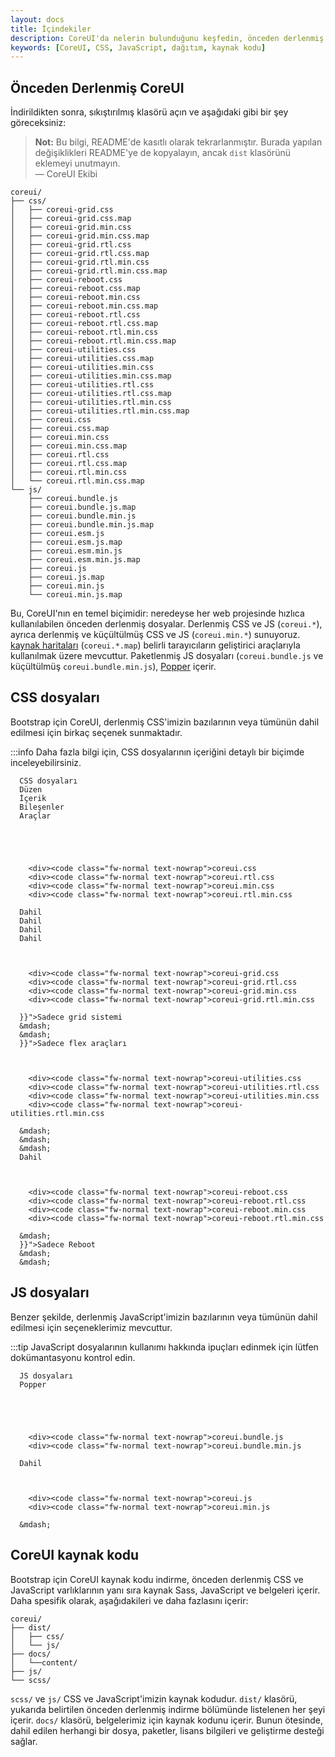 ```yaml
---
layout: docs
title: İçindekiler
description: CoreUI'da nelerin bulunduğunu keşfedin, önceden derlenmiş ve kaynak kodu çeşitlerimizi dahil. Bu doküman, sunduğumuz CSS ve JS dosyalarının kapsamını göstermekte olup, hem geliştiricilere hem de tasarımcılara faydalı bilgiler sağlamaktadır.
keywords: [CoreUI, CSS, JavaScript, dağıtım, kaynak kodu]
---
```


## Önceden Derlenmiş CoreUI

İndirildikten sonra, sıkıştırılmış klasörü açın ve aşağıdaki gibi bir şey göreceksiniz:

> **Not:** Bu bilgi, README'de kasıtlı olarak tekrarlanmıştır. Burada yapılan değişiklikleri README'ye de kopyalayın, ancak `dist` klasörünü eklemeyi unutmayın.  
> — CoreUI Ekibi

```text
coreui/
├── css/
│   ├── coreui-grid.css
│   ├── coreui-grid.css.map
│   ├── coreui-grid.min.css
│   ├── coreui-grid.min.css.map
│   ├── coreui-grid.rtl.css
│   ├── coreui-grid.rtl.css.map
│   ├── coreui-grid.rtl.min.css
│   ├── coreui-grid.rtl.min.css.map
│   ├── coreui-reboot.css
│   ├── coreui-reboot.css.map
│   ├── coreui-reboot.min.css
│   ├── coreui-reboot.min.css.map
│   ├── coreui-reboot.rtl.css
│   ├── coreui-reboot.rtl.css.map
│   ├── coreui-reboot.rtl.min.css
│   ├── coreui-reboot.rtl.min.css.map
│   ├── coreui-utilities.css
│   ├── coreui-utilities.css.map
│   ├── coreui-utilities.min.css
│   ├── coreui-utilities.min.css.map
│   ├── coreui-utilities.rtl.css
│   ├── coreui-utilities.rtl.css.map
│   ├── coreui-utilities.rtl.min.css
│   ├── coreui-utilities.rtl.min.css.map
│   ├── coreui.css
│   ├── coreui.css.map
│   ├── coreui.min.css
│   ├── coreui.min.css.map
│   ├── coreui.rtl.css
│   ├── coreui.rtl.css.map
│   ├── coreui.rtl.min.css
│   └── coreui.rtl.min.css.map
└── js/
    ├── coreui.bundle.js
    ├── coreui.bundle.js.map
    ├── coreui.bundle.min.js
    ├── coreui.bundle.min.js.map
    ├── coreui.esm.js
    ├── coreui.esm.js.map
    ├── coreui.esm.min.js
    ├── coreui.esm.min.js.map
    ├── coreui.js
    ├── coreui.js.map
    ├── coreui.min.js
    └── coreui.min.js.map
```

Bu, CoreUI'nın en temel biçimidir: neredeyse her web projesinde hızlıca kullanılabilen önceden derlenmiş dosyalar. Derlenmiş CSS ve JS (`coreui.*`), ayrıca derlenmiş ve küçültülmüş CSS ve JS (`coreui.min.*`) sunuyoruz. [kaynak haritaları](https://developers.google.com/web/tools/chrome-devtools/javascript/source-maps) (`coreui.*.map`) belirli tarayıcıların geliştirici araçlarıyla kullanılmak üzere mevcuttur. Paketlenmiş JS dosyaları (`coreui.bundle.js` ve küçültülmüş `coreui.bundle.min.js`), [Popper](https://popper.js.org/) içerir.

## CSS dosyaları

Bootstrap için CoreUI, derlenmiş CSS'imizin bazılarının veya tümünün dahil edilmesi için birkaç seçenek sunmaktadır.

:::info Daha fazla bilgi için, CSS dosyalarının içeriğini detaylı bir biçimde inceleyebilirsiniz.


  
    
      CSS dosyaları
      Düzen
      İçerik
      Bileşenler
      Araçlar
    
  
  
    
      
        <div><code class="fw-normal text-nowrap">coreui.css
        <div><code class="fw-normal text-nowrap">coreui.rtl.css
        <div><code class="fw-normal text-nowrap">coreui.min.css
        <div><code class="fw-normal text-nowrap">coreui.rtl.min.css
      
      Dahil
      Dahil
      Dahil
      Dahil
    
    
      
        <div><code class="fw-normal text-nowrap">coreui-grid.css
        <div><code class="fw-normal text-nowrap">coreui-grid.rtl.css
        <div><code class="fw-normal text-nowrap">coreui-grid.min.css
        <div><code class="fw-normal text-nowrap">coreui-grid.rtl.min.css
      
      }}">Sadece grid sistemi
      &mdash;
      &mdash;
      }}">Sadece flex araçları
    
    
      
        <div><code class="fw-normal text-nowrap">coreui-utilities.css
        <div><code class="fw-normal text-nowrap">coreui-utilities.rtl.css
        <div><code class="fw-normal text-nowrap">coreui-utilities.min.css
        <div><code class="fw-normal text-nowrap">coreui-utilities.rtl.min.css
      
      &mdash;
      &mdash;
      &mdash;
      Dahil
    
    
      
        <div><code class="fw-normal text-nowrap">coreui-reboot.css
        <div><code class="fw-normal text-nowrap">coreui-reboot.rtl.css
        <div><code class="fw-normal text-nowrap">coreui-reboot.min.css
        <div><code class="fw-normal text-nowrap">coreui-reboot.rtl.min.css
      
      &mdash;
      }}">Sadece Reboot
      &mdash;
      &mdash;
    
  


## JS dosyaları

Benzer şekilde, derlenmiş JavaScript'imizin bazılarının veya tümünün dahil edilmesi için seçeneklerimiz mevcuttur.

:::tip JavaScript dosyalarının kullanımı hakkında ipuçları edinmek için lütfen dokümantasyonu kontrol edin.


  
    
      JS dosyaları
      Popper
    
  
  
    
      
        <div><code class="fw-normal text-nowrap">coreui.bundle.js
        <div><code class="fw-normal text-nowrap">coreui.bundle.min.js
      
      Dahil
    
    
      
        <div><code class="fw-normal text-nowrap">coreui.js
        <div><code class="fw-normal text-nowrap">coreui.min.js
      
      &mdash;
    
  


## CoreUI kaynak kodu

Bootstrap için CoreUI kaynak kodu indirme, önceden derlenmiş CSS ve JavaScript varlıklarının yanı sıra kaynak Sass, JavaScript ve belgeleri içerir. Daha spesifik olarak, aşağıdakileri ve daha fazlasını içerir:

```text
coreui/
├── dist/
│   ├── css/
│   └── js/
├── docs/
│   └──content/
├── js/
└── scss/
```

`scss/` ve `js/` CSS ve JavaScript'imizin kaynak kodudur. `dist/` klasörü, yukarıda belirtilen önceden derlenmiş indirme bölümünde listelenen her şeyi içerir. `docs/` klasörü, belgelerimiz için kaynak kodunu içerir. Bunun ötesinde, dahil edilen herhangi bir dosya, paketler, lisans bilgileri ve geliştirme desteği sağlar.